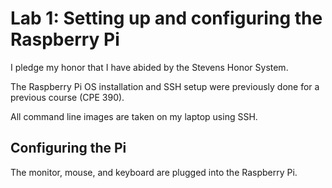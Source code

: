 # Lab 1: Setting up and configuring the Raspberry Pi

I pledge my honor that I have abided by the Stevens Honor System.

The Raspberry Pi OS installation and SSH setup were previously done for a previous course (CPE 390).

All command line images are taken on my laptop using SSH.

## Configuring the Pi

The monitor, mouse, and keyboard are plugged into the Raspberry Pi.


